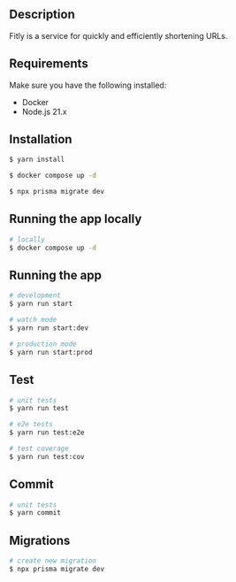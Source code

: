 ## Description
Fitly is a service for quickly and efficiently shortening URLs.

## Requirements
Make sure you have the following installed:

- Docker
- Node.js 21.x

## Installation

```bash
$ yarn install

$ docker compose up -d

$ npx prisma migrate dev
```

## Running the app locally

```bash
# locally
$ docker compose up -d
```

## Running the app

```bash
# development
$ yarn run start

# watch mode
$ yarn run start:dev

# production mode
$ yarn run start:prod
```

## Test

```bash
# unit tests
$ yarn run test

# e2e tests
$ yarn run test:e2e

# test coverage
$ yarn run test:cov
```

## Commit

```bash
# unit tests
$ yarn commit
```

## Migrations

```bash
# create new migration
$ npx prisma migrate dev
```